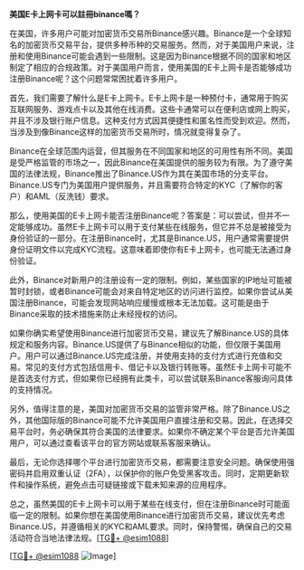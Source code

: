 **美国E卡上网卡可以註冊binance嗎？**

在美国，许多用户可能对加密货币交易所Binance感兴趣。Binance是一个全球知名的加密货币交易平台，提供多种币种的交易服务。然而，对于美国用户来说，注册和使用Binance可能会遇到一些限制。这是因为Binance根据不同的国家和地区制定了相应的合规政策。对于美国用户而言，使用美国的E卡上网卡是否能够成功注册Binance呢？这个问题常常困扰着许多用户。

首先，我们需要了解什么是E卡上网卡。E卡上网卡是一种预付卡，通常用于购买互联网服务、游戏点卡以及其他在线消费。这些卡通常可以在便利店或网上购买，并且不涉及银行账户信息。这种支付方式因其便捷性和匿名性而受到欢迎。然而，当涉及到像Binance这样的加密货币交易所时，情况就变得复杂了。

Binance在全球范围内运营，但其服务在不同国家和地区的可用性有所不同。美国是受严格监管的市场之一，因此Binance在美国提供的服务较为有限。为了遵守美国的法律法规，Binance推出了Binance.US作为其在美国市场的分支平台。Binance.US专门为美国用户提供服务，并且需要符合特定的KYC（了解你的客户）和AML（反洗钱）要求。

那么，使用美国的E卡上网卡能否注册Binance呢？答案是：可以尝试，但并不一定能够成功。虽然E卡上网卡可以用于支付某些在线服务，但它并不总是被接受为身份验证的一部分。在注册Binance时，尤其是Binance.US，用户通常需要提供身份证明文件以完成KYC流程。这意味着即使你有E卡上网卡，也可能无法通过身份验证。

此外，Binance对新用户的注册设有一定的限制。例如，某些国家的IP地址可能被暂时封锁，或者Binance可能会对来自特定地区的访问进行监控。如果你尝试从美国注册Binance，可能会发现网站响应缓慢或根本无法加载。这可能是由于Binance采取的技术措施来防止未经授权的访问。

如果你确实希望使用Binance进行加密货币交易，建议先了解Binance.US的具体规定和服务内容。Binance.US提供了与Binance相似的功能，但仅限于美国用户。用户可以通过Binance.US完成注册，并使用支持的支付方式进行充值和交易。常见的支付方式包括信用卡、借记卡以及银行转账等。虽然E卡上网卡可能不是首选支付方式，但如果你已经拥有此类卡，可以尝试联系Binance客服询问具体的支持情况。

另外，值得注意的是，美国对加密货币交易的监管非常严格。除了Binance.US之外，其他国际版的Binance可能不允许美国用户直接注册和交易。因此，在选择交易平台时，务必确保其符合美国的法律要求。如果你不确定某个平台是否允许美国用户，可以通过查看该平台的官方网站或联系客服来确认。

最后，无论你选择哪个平台进行加密货币交易，都需要注意安全问题。确保使用强密码并启用双重认证（2FA），以保护你的账户免受黑客攻击。同时，定期更新软件和操作系统，避免点击可疑链接或下载未知来源的应用程序。

总之，虽然美国的E卡上网卡可以用于某些在线支付，但在注册Binance时可能面临一定的限制。如果你想在美国使用Binance进行加密货币交易，建议优先考虑Binance.US，并遵循相关的KYC和AML要求。同时，保持警惕，确保自己的交易活动符合当地法律法规。[[TG💪+ @esim1088](https://t.me/s/esim1088)]

[[TG💪+ @esim1088](https://t.me/s/esim1088) ![Image](https://i.postimg.cc/4NQfJmqS/Snipaste-2025-05-13-00-14-12.png)]